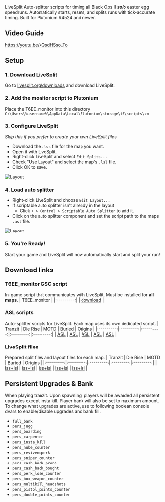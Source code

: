 LiveSplit Auto-splitter scripts for timing all Black Ops II _**solo**_ easter egg speedruns. Automatically starts, resets, and splits runs with tick-accurate timing. Built for Plutonium R4524 and newer.

## Video Guide

https://youtu.be/xQsdHSso_To

## Setup
### 1. Download LiveSplit
   Go to [livesplit.org/downloads](https://livesplit.org/downloads/) and download LiveSplit.

### 2. Add the monitor script to Plutonium
   Place the T6EE_monitor into this directory `C:\Users\%username%\AppData\Local\Plutonium\storage\t6\scripts\zm`

### 3. Configure LiveSplit
   _Skip this if you prefer to create your own LiveSplit files_
   - Download the `.lss` file for the map you want.
   - Open it with LiveSplit.
   - Right-click LiveSplit and select `Edit Splits...`
   - Check "Use Layout" and select the map's `.lsl` file.
   - Click OK to save.

   ![Layout](https://i.imgur.com/fywHDRt.png "Layout")

### 4. Load auto splitter
   - Right-click LiveSplit and choose `Edit Layout...`
   - If scriptable auto splitter isn’t already in the layout
      - Click `+ > Control > Scriptable Auto Splitter` to add it.
   - Click on the auto splitter component and set the script path to the maps `.asl` file.

   ![Layout](https://i.imgur.com/aOkBIdd.png "ASL")

### 5. You're Ready!
   Start your game and LiveSplit will now automatically start and split your run!

## Download links

### T6EE_monitor GSC script
In-game script that communicates with LiveSplit. Must be installed for **all maps**.
| T6EE_monitor |
|:---------:|
| [download](https://github.com/HuthTV/T6-EE-LiveSplit/releases/download/V4/T6EE_monitor_V4.gsc) |

### ASL scripts
Auto-splitter scripts for LiveSplit. Each map uses its own dedicated script.
| Tranzit   | Die Rise  | MOTD      | Buried    | Origins   |
|:---------:|:---------:|:---------:|:---------:|:---------:|
| [ASL](https://github.com/HuthTV/T6-EE-LiveSplit/releases/download/V4/T6EE_tranzit.asl) | [ASL](https://github.com/HuthTV/T6-EE-LiveSplit/releases/download/V4/T6EE_die_rise.asl) | [ASL](https://github.com/HuthTV/T6-EE-LiveSplit/releases/download/V4/T6EE_motd.asl) | [ASL](https://github.com/HuthTV/T6-EE-LiveSplit/releases/download/V4/T6EE_buried.asl) | [ASL](https://github.com/HuthTV/T6-EE-LiveSplit/releases/download/V4/T6EE_origins.asl) |

### LiveSplit files
Prepared split files and layout files for each map.
| Tranzit   | Die Rise  | MOTD      | Buried    | Origins   |
|:---------:|:---------:|:---------:|:---------:|:---------:|
| [lss+lsl](https://github.com/HuthTV/T6-EE-LiveSplit/releases/download/SplitFiles/tranzit.zip) | [lss+lsl](https://github.com/HuthTV/T6-EE-LiveSplit/releases/download/SplitFiles/die_rise.zip) | [lss+lsl](https://github.com/HuthTV/T6-EE-LiveSplit/releases/download/SplitFiles/motd.zip) | [lss+lsl](https://github.com/HuthTV/T6-EE-LiveSplit/releases/download/SplitFiles/buried.zip) | [lss+lsl](https://github.com/HuthTV/T6-EE-LiveSplit/releases/download/SplitFiles/origins.zip) |

## Persistent Upgrades & Bank
When playing tranzit. Upon spawning, players will be awarded all persistent upgrades except insta kill. Player bank will also be set to maximum amount. To change what upgrades are active, use to following boolean console dvars to enable/disable upgrades and bank fill.

- `full_bank`
- `pers_jugg`
- `pers_boarding`
- `pers_carpenter`
- `pers_insta_kill`
- `pers_nube_counter`
- `pers_revivenoperk`
- `pers_sniper_counter`
- `pers_cash_back_prone`
- `pers_cash_back_bought`
- `pers_perk_lose_counter`
- `pers_box_weapon_counter`
- `pers_multikill_headshots`
- `pers_pistol_points_counter`
- `pers_double_points_counter`